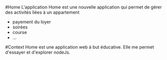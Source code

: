 #Home
L'application Home est une nouvelle application qui permet de gérer des activités liées à un appartement
- payement du loyer
- soirées
- course
- ...

#Context
Home est une application web à but éducative. Elle me permet d'essayer et d'explorer nodeJs.